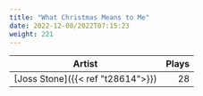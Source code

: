 ```yaml
---
title: "What Christmas Means to Me"
date: 2022-12-08/2022T07:15:23
weight: 221
---
```




 Artist | Plays 
----- | -----:
[Joss Stone]({{< ref "t28614">}}) | 28
